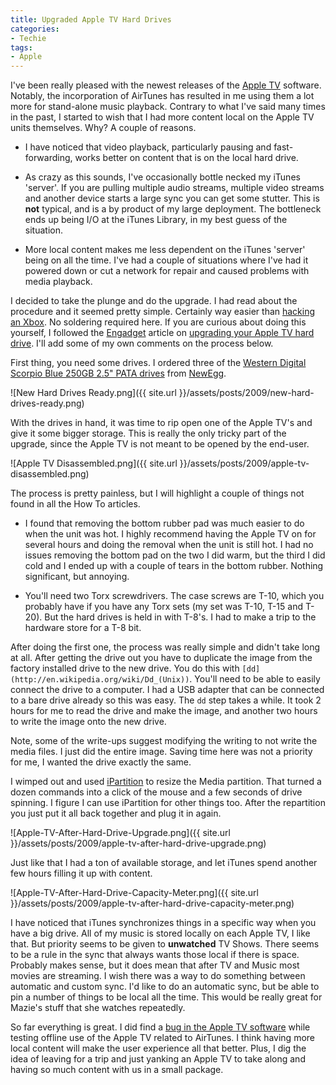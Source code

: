 ```yaml
---
title: Upgraded Apple TV Hard Drives
categories:
- Techie
tags:
- Apple
---
```


I've been really pleased with the newest releases of the [Apple TV](http://www.apple.com/appletv/) software. Notably, the incorporation of AirTunes has resulted in me using them a lot more for stand-alone music playback. Contrary to what I've said many times in the past, I started to wish that I had more content local on the Apple TV units themselves. Why? A couple of reasons.



  * I have noticed that video playback, particularly pausing and fast-forwarding, works better on content that is on the local hard drive.


  * As crazy as this sounds, I've occasionally bottle necked my iTunes 'server'. If you are pulling multiple audio streams, multiple video streams and another device starts a large sync you can get some stutter. This is **not** typical, and is a by product of my large deployment. The bottleneck ends up being I/O at the iTunes Library, in my best guess of the situation.


  * More local content makes me less dependent on the iTunes 'server' being on all the time. I've had a couple of situations where I've had it powered down or cut a network for repair and caused problems with media playback.

I decided to take the plunge and do the upgrade. I had read about the procedure and it seemed pretty simple. Certainly way easier than [hacking an Xbox](/thingelstad/xbox-mod-night). No soldering required here. If you are curious about doing this yourself, I followed the [Engadget](http://www.engadget.com/) article on [upgrading your Apple TV hard drive](http://www.engadget.com/2007/03/23/how-to-upgrade-the-drive-in-your-apple-tv/). I'll add some of my own comments on the process below.

First thing, you need some drives. I ordered three of the [Western Digital Scorpio Blue 250GB 2.5" PATA drives](http://www.amazon.com/gp/product/B000W3RPLC?ie=UTF8&tag=thingelstadco-20) from [NewEgg](http://www.newegg.com/).

![New Hard Drives Ready.png]({{ site.url }}/assets/posts/2009/new-hard-drives-ready.png)

With the drives in hand, it was time to rip open one of the Apple TV's and give it some bigger storage. This is really the only tricky part of the upgrade, since the Apple TV is not meant to be opened by the end-user.

![Apple TV Disassembled.png]({{ site.url }}/assets/posts/2009/apple-tv-disassembled.png)

The process is pretty painless, but I will highlight a couple of things not found in all the How To articles.



  * I found that removing the bottom rubber pad was much easier to do when the unit was hot. I highly recommend having the Apple TV on for several hours and doing the removal when the unit is still hot. I had no issues removing the bottom pad on the two I did warm, but the third I did cold and I ended up with a couple of tears in the bottom rubber. Nothing significant, but annoying.


  * You'll need two Torx screwdrivers. The case screws are T-10, which you probably have if you have any Torx sets (my set was T-10, T-15 and T-20). But the hard drives is held in with T-8's. I had to make a trip to the hardware store for a T-8 bit.

After doing the first one, the process was really simple and didn't take long at all. After getting the drive out you have to duplicate the image from the factory installed drive to the new drive. You do this with `[dd](http://en.wikipedia.org/wiki/Dd_(Unix))`. You'll need to be able to easily connect the drive to a computer. I had a USB adapter that can be connected to a bare drive already so this was easy. The `dd` step takes a while. It took 2 hours for me to read the drive and make the image, and another two hours to write the image onto the new drive.

Note, some of the write-ups suggest modifying the writing to not write the media files. I just did the entire image. Saving time here was not a priority for me, I wanted the drive exactly the same.

I wimped out and used [iPartition](http://www.coriolis-systems.com/iPartition.php) to resize the Media partition. That turned a dozen commands into a click of the mouse and a few seconds of drive spinning. I figure I can use iPartition for other things too. After the repartition you just put it all back together and plug it in again.

![Apple-TV-After-Hard-Drive-Upgrade.png]({{ site.url }}/assets/posts/2009/apple-tv-after-hard-drive-upgrade.png)

Just like that I had a ton of available storage, and let iTunes spend another few hours filling it up with content.

![Apple-TV-After-Hard-Drive-Capacity-Meter.png]({{ site.url }}/assets/posts/2009/apple-tv-after-hard-drive-capacity-meter.png)

I have noticed that iTunes synchronizes things in a specific way when you have a big drive. All of my music is stored locally on each Apple TV, I like that. But priority seems to be given to **unwatched** TV Shows. There seems to be a rule in the sync that always wants those local if there is space. Probably makes sense, but it does mean that after TV and Music most movies are streaming. I wish there was a way to do something between automatic and custom sync. I'd like to do an automatic sync, but be able to pin a number of things to be local all the time. This would be really great for Mazie's stuff that she watches repeatedly.

So far everything is great. I did find a [bug in the Apple TV software](/thingelstad/airtunes-bug-in-apple-tv-23) while testing offline use of the Apple TV related to AirTunes. I think having more local content will make the user experience all that better. Plus, I dig the idea of leaving for a trip and just yanking an Apple TV to take along and having so much content with us in a small package.
